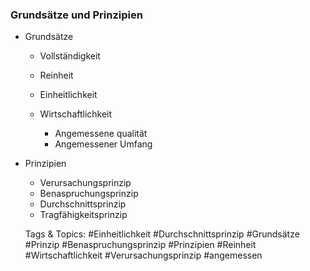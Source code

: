 ### Grundsätze und Prinzipien

- Grundsätze

	- Vollständigkeit
	- Reinheit
	- Einheitlichkeit
	- Wirtschaftlichkeit

		- Angemessene qualität
		- Angemessener Umfang

- Prinzipien

	- Verursachungsprinzip
	- Benaspruchungsprinzip
	- Durchschnittsprinzip
	- Tragfähigkeitsprinzip

   Tags & Topics:
   #Einheitlichkeit
   #Durchschnittsprinzip
   #Grundsätze
   #Prinzip
   #Benaspruchungsprinzip
   #Prinzipien
   #Reinheit
   #Wirtschaftlichkeit
   #Verursachungsprinzip
   #angemessen